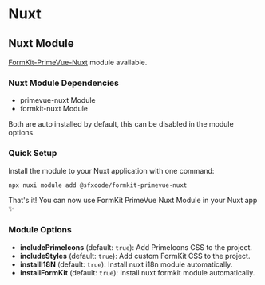 # Nuxt

## Nuxt Module

[FormKit-PrimeVue-Nuxt](https://github.com/sfxcode/formkit-primevue-nuxt) module available.

### Nuxt Module Dependencies

- primevue-nuxt Module
- formkit-nuxt Module

Both are auto installed by default, this can be disabled in the module options.

### Quick Setup

Install the module to your Nuxt application with one command:

```bash
npx nuxi module add @sfxcode/formkit-primevue-nuxt
```

That's it! You can now use FormKit PrimeVue Nuxt Module in your Nuxt app ✨

### Module Options

- **includePrimeIcons** (default: `true`): Add PrimeIcons CSS to the project.
- **includeStyles** (default: `true`): Add custom FormKit CSS to the project.
- **installI18N** (default: `true`): Install nuxt i18n module automatically.
- **installFormKit** (default: `true`): Install nuxt formkit module automatically.

